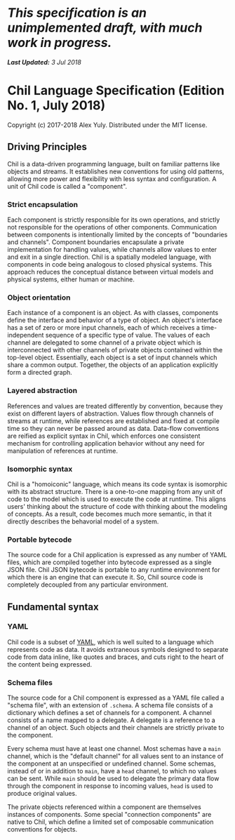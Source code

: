# *This specification is an unimplemented draft, with much work in progress.*

***Last Updated:** 3 Jul 2018*

# Chil Language Specification (Edition No. 1, July 2018)

Copyright (c) 2017-2018 Alex Yuly. Distributed under the MIT license.

## Driving Principles

Chil is a data-driven programming language, built on familiar patterns like objects and streams. It establishes new conventions for using old patterns, allowing more power and flexibility with less syntax and configuration. A unit of Chil code is called a "component".

### Strict encapsulation

Each component is strictly responsible for its own operations, and strictly not responsible for the operations of other components. Communication between components is intentionally limited by the concepts of "boundaries and channels". Component boundaries encapsulate a private implementation for handling values, while channels allow values to enter and exit in a single direction. Chil is a spatially modeled language, with components in code being analogous to closed physical systems. This approach reduces the conceptual distance between virtual models and physical systems, either human or machine.

### Object orientation

Each instance of a component is an object. As with classes, components define the interface and behavior of a type of object. An object's interface has a set of zero or more input channels, each of which receives a time-independent sequence of a specific type of value. The values of each channel are delegated to some channel of a private object which is interconnected with other channels of private objects contained within the top-level object. Essentially, each object is a set of input channels which share a common output. Together, the objects of an application explicitly form a directed graph.

### Layered abstraction

References and values are treated differently by convention, because they exist on different layers of abstraction. Values flow through channels of streams at runtime, while references are established and fixed at compile time so they can never be passed around as data. Data-flow conventions are reified as explicit syntax in Chil, which enforces one consistent mechanism for controlling application behavior without any need for manipulation of references at runtime.

### Isomorphic syntax

Chil is a "homoiconic" language, which means its code syntax is isomorphic with its abstract structure. There is a one-to-one mapping from any unit of code to the model which is used to execute the code at runtime. This aligns users' thinking about the structure of code with thinking about the modeling of concepts. As a result, code becomes much more semantic, in that it directly describes the behavorial model of a system.

### Portable bytecode

The source code for a Chil application is expressed as any number of YAML files, which are compiled together into bytecode expressed as a single JSON file. Chil JSON bytecode is portable to any runtime environment for which there is an engine that can execute it. So, Chil source code is completely decoupled from any particular environment.

## Fundamental syntax

### YAML

Chil code is a subset of [YAML](http://yaml.org/spec/1.2/spec.html), which is well suited to a language which represents code as data. It avoids extraneous symbols designed to separate code from data inline, like quotes and braces, and cuts right to the heart of the content being expressed.

### Schema files

The source code for a Chil component is expressed as a YAML file called a "schema file", with an extension of `.schema`.
A schema file consists of a dictionary which defines a set of channels for a component. A channel consists of a name mapped to a delegate. A delegate is a reference to a channel of an object. Such objects and their channels are strictly private to the component.

Every schema must have at least one channel. Most schemas have a `main` channel, which is the "default channel" for all values sent to an instance of the component at an unspecified or undefined channel. Some schemas, instead of or in addition to `main`, have a `head` channel, to which no values can be sent. While `main` should be used to delegate the primary data flow through the component in response to incoming values, `head` is used to produce original values.

The private objects referenced within a component are themselves instances of components. Some special "connection components" are native to Chil, which define a limited set of composable communication conventions for objects.
